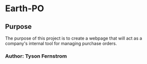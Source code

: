 # Earth-PO

## Purpose
The purpose of this project is to create a webpage that will act as a company's internal tool for managing purchase orders.

### Author: Tyson Fernstrom